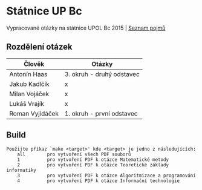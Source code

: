 # Státnice UP Bc
Vypracované otázky na státnice UPOL Bc 2015 | [Seznam pojmů](http://www.inf.upol.cz/downloads/studium/2015_INFv01_bc.pdf)

## Rozdělení otázek

| Člověk           | Otázky                      |
| ---------------- | --------------------------- |
| Antonín Haas     | 3. okruh - druhý odstavec   |
| Jakub Kadlčík    | x                           |
| Milan Vojáček    | x                           |
| Lukáš Vrajík     | x                           |
| Roman Vyjídáček  | 1. okruh - první odstavec   |

## Build

	Použijte příkaz `make <target>' kde <target> je jedno z následujících:
	    all        pro vytvoření všech PDF souborů
	    1          pro vytvoření PDF k otázce Matematické metody
	    2          pro vytvoření PDF k otázce Teoretické základy informatiky
	    3          pro vytvoření PDF k otázce Algoritmizace a programování
	    4          pro vytvoření PDF k otázce Informační technologie
